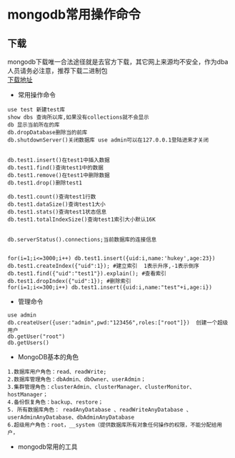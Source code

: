 # mongodb常用操作命令

## 下载

mongodb下载唯一合法途径就是去官方下载，其它网上来源均不安全，作为dba人员请务必注意，推荐下载二进制包  
[下载地址](https://www.mongodb.com/try/download/community/)  



- 常用操作命令
```
use test 新建test库
show dbs 查询所以库,如果没有collections就不会显示
db 显示当前所在的库
db.dropDatabase删除当的前库
db.shutdownServer()关闭数据库 use admin可以在127.0.0.1登陆进来才关闭


db.test1.insert()在test1中插入数据
db.test1.find()查询test1中的数据
db.test1.remove()在test1中删除数据
db.test1.drop()删除test1

db.test1.count()查询test1行数
db.test1.dataSize()查询test1大小
db.test1.stats()查询test1状态信息
db.test1.totalIndexSize()查询test1索引大小默认16K


db.serverStatus().connections;当前数据库的连接信息


for(i=1;i<=3000;i++) db.test1.insert({uid:i,name:'hukey',age:23})
db.test1.createIndex({"uid":1}); #建立索引  1表示升序,-1表示倒序
db.test1.find({"uid":"test1"}).explain(); #查看索引
db.test1.dropIndex({"uid":1}); #删除索引
for(i=1;i<=300;i++) db.test1.insert({uid:i,name:"test"+i,age:i})

```
- 管理命令
```
use admin
db.createUser({user:"admin",pwd:"123456",roles:["root"]})  创建一个超级用户
db.getUser("root")
db.getUsers()
```



- MongoDB基本的角色
```
1.数据库用户角色：read、readWrite;
2.数据库管理角色：dbAdmin、dbOwner、userAdmin；
3.集群管理角色：clusterAdmin、clusterManager、clusterMonitor、hostManager；
4.备份恢复角色：backup、restore；
5. 所有数据库角色： readAnyDatabase 、readWriteAnyDatabase 、
userAdminAnyDatabase、dbAdminAnyDatabase
6.超级用户角色：root，__system（提供数据库所有对象任何操作的权限，不能分配给用户，
```

- mongodb常用的工具
```


```